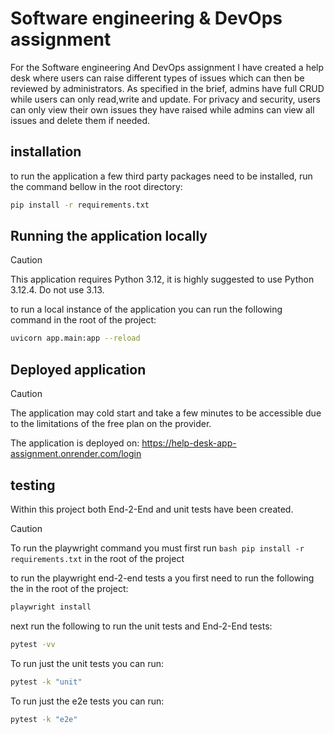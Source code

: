# Software engineering & DevOps assignment
For the Software engineering And DevOps assignment I have created a help desk where users can raise different types of issues which can then be reviewed by administrators. As specified in the brief, admins have full CRUD while users can only read,write and update. For privacy and security, users can only view their own issues they have raised while admins can view all issues and delete them if needed.

## installation
to run the application a few third party packages need to be installed, run the command bellow in the root directory:

```bash
pip install -r requirements.txt
```

## Running the application locally
> [!CAUTION]
> This application requires Python 3.12, it is highly suggested to use Python 3.12.4. Do not use 3.13.

to run a local instance of the application you can run the following command in the root of the project:

```bash
uvicorn app.main:app --reload   
```
## Deployed application
> [!CAUTION]
> The application may cold start and take a few minutes to be accessible due to the limitations of the free plan on the provider.

The application is deployed on: https://help-desk-app-assignment.onrender.com/login

## testing
Within this project both End-2-End and unit tests have been created.

> [!CAUTION]
> To run the playwright command you must first run ```bash pip install -r requirements.txt``` in the root of the project

to run the playwright end-2-end tests a you first need to run the following the in the root of the project:

```bash
playwright install
```
next run the following to run the unit tests and End-2-End tests:

```bash
pytest -vv
```

To run just the unit tests you can run:
```bash
pytest -k "unit"
```

To run just the e2e tests you can run:
```bash
pytest -k "e2e"
```


